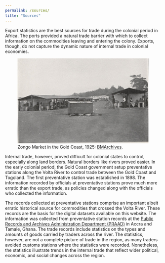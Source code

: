 ```yaml
---
permalink: /sources/
title: "Sources"
---
```


Export statistics are the best sources for trade during the colonial period in Africa. The ports provided a natural trade barrier with which to collect information on the commodities leaving and entering the colony. Exports, though, do not capture the dynamic nature of internal trade in colonial economies.

<figure class="align-center">
  <img src="../assets/images/zongo-market-kumasi.jpg" alt="Zongo Market in the Gold Coast">
  <figcaption>Zongo Market in the Gold Coast, 1925: <a href="http://www.bmarchives.org/items/show/70290">BMArchives</a>.</figcaption>
</figure>

Internal trade, however, proved difficult for colonial states to control, especially along land borders. Natural borders like rivers proved easier. In the early colonial period, the Gold Coast government setup preventative stations along the Volta River to control trade between the Gold Coast and Togoland. The first preventative station was established in 1898. The information recorded by officials at preventative stations prove much more erratic than the export trade, as policies changed along with the officials who collected the information.

The records collected at preventative stations comprise an important albeit erratic historical source for commodities that crossed the Volta River. These records are the basis for the digital datasets available on this website. The information was collected from preventative station records at the [Public Records and Archives Administration Department (PRAAD)](https://praad.gov.gh/) in Accra and Tamale, Ghana. The trade records include statistics on the types and amounts of goods carried by traders across the river. The statistics, however, are not a complete picture of trade in the region, as many traders avoided customs stations where the statistics were recorded. Nonetheless, the statistics illustrate trends in the internal trade that reflect wider political, economic, and social changes across the region.
